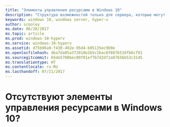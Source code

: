 ```yaml
---
title: "Элементы управления ресурсами в Windows 10"
description: "Структура возможностей только для сервера, которые могут отображаться, но не используются в диспетчере Hyper-V в Windows 10."
keywords: windows 10, windows server, hyper-v
author: scooley
ms.date: 06/28/2017
ms.topic: article
ms.prod: windows-10-hyperv
ms.service: windows-10-hyperv
ms.assetid: d75b96a9-f430-492e-95d4-b05135ec9b9e
ms.openlocfilehash: dba7da05a372018e2b5c2bac8f887b53dfb6cf91
ms.sourcegitcommit: 65de5708bec89f01ef7b7d2df2a87656b53c3145
ms.translationtype: HT
ms.contentlocale: ru-RU
ms.lasthandoff: 07/21/2017
---
```

# Отсутствуют элементы управления ресурсами в Windows 10?
